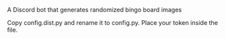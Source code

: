 A Discord bot that generates randomized bingo board images

Copy config.dist.py and rename it to config.py. Place your token inside the file.
